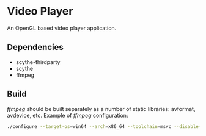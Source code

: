 # Video Player

An OpenGL based video player application.

## Dependencies

* scythe-thirdparty
* scythe
* ffmpeg

## Build

*ffmpeg* should be built separately as a number of static libraries: avformat, avdevice, etc.
Example of _ffmpeg_ configuration:
```bash
./configure --target-os=win64 --arch=x86_64 --toolchain=msvc --disable-ffplay --disable-ffprobe --disable-ffmpeg --enable-static
```